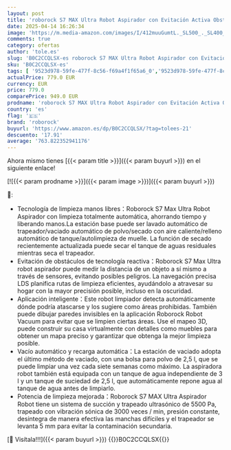 ```yaml
---
layout: post
title: 'roborock S7 MAX Ultra Robot Aspirador con Evitación Activa Obstáculos 5500 Pa Robot Aspirador y Fregasuelos Vaciado Automático/Lavado Automático/Secado Automático/Relleno Automático'
date: 2025-04-14 16:26:34
image: 'https://m.media-amazon.com/images/I/412muuGumtL._SL500_._SL400_.jpg'
comments: true
category: ofertas
author: 'tole.es'
slug: 'B0C2CCQLSX-es roborock S7 MAX Ultra Robot Aspirador con Evitación Activa...'
sku: 'B0C2CCQLSX-es'
tags: [ '9523d978-59fe-477f-8c56-f69a4f1f65a6_0','9523d978-59fe-477f-8c56-f69a4f1f65a6_3301','9523d978-59fe-477f-8c56-f69a4f1f65a6_5601','9523d978-59fe-477f-8c56-f69a4f1f65a6_6201','9523d978-59fe-477f-8c56-f69a4f1f65a6_6801','9523d978-59fe-477f-8c56-f69a4f1f65a6_701','9523d978-59fe-477f-8c56-f69a4f1f65a6_9101','Arborist Merchandising Root','Aspiración, limpieza y cuidado de suelo y ventanas','Aspiradoras','CML-Kitchen','Hogar y cocina','Kitchen All','Los favoritos de nuestros clientes Social: Hogar y cocina','Los favoritos de nuestros clientes Social: Hogar y cocina líneas duras','Los favoritos de nuestros clientes: Hogar y cocina','New Arrivals Social: Home and Kitchen','Robots aspiradores','Self Service','Special Features Stores','Top Brands Kitchen Cleaning','Top Brands Kitchen Selection','roborock','top brands_home_and_kitchen','🇪🇸', ]
actualPrice: 779.0 EUR
currency: EUR
price: 779.0
comparePrice: 949.0 EUR
prodname: 'roborock S7 MAX Ultra Robot Aspirador con Evitación Activa Obstáculos 5500 Pa Robot Aspirador y Fregasuelos Vaciado Automático/Lavado Automático/Secado Automático/Relleno Automático'
country: 'es'
flag: '🇪🇸'
brand: 'roborock'
buyurl: 'https://www.amazon.es/dp/B0C2CCQLSX/?tag=tolees-21'
descuento: '17.91'
average: '763.822352941176'
---
```


Ahora mismo tienes [{{< param title >}}]({{< param buyurl >}}) en el siguiente enlace!

[![{{< param prodname >}}]({{< param image >}})]({{< param buyurl >}})

🔎:

- Tecnología de limpieza manos libres：Roborock S7 Max Ultra Robot Aspirador con limpieza totalmente automática, ahorrando tiempo y liberando manos.La estación base puede ser lavado automático de trapeador/vaciado automático de polvo/secado con aire caliente/relleno automático de tanque/autolimpieza de muelle. La función de secado recientemente actualizada puede secar el tanque de aguas residuales mientras seca el trapeador.
- Evitación de obstáculos de tecnología reactiva：Roborock S7 Max Ultra robot aspirador puede medir la distancia de un objeto a sí mismo a través de sensores, evitando posibles peligros. La navegación precisa LDS planifica rutas de limpieza eficientes, ayudándolo a atravesar su hogar con la mayor precisión posible, incluso en la oscuridad.
- Aplicación inteligente：Este robot limpiador detecta automáticamente dónde podría atascarse y los sugiere como áreas prohibidas. También puede dibujar paredes invisibles en la aplicación Roborock Robot Vacuum para evitar que se limpien ciertas áreas. Use el mapeo 3D, puede construir su casa virtualmente con detalles como muebles para obtener un mapa preciso y garantizar que obtenga la mejor limpieza posible.
- Vacío automático y recarga automática：La estación de vaciado adopta el último método de vaciado, con una bolsa para polvo de 2,5 l, que se puede limpiar una vez cada siete semanas como máximo. La aspiradora robot también está equipada con un tanque de agua independiente de 3 l y un tanque de suciedad de 2,5 l, que automáticamente repone agua al tanque de agua antes de limpiarlo.
- Potencia de limpieza mejorada：Roborock S7 MAX Ultra Aspirador Robot tiene un sistema de succión y trapeado ultrasónico de 5500 Pa, trapeado con vibración sónica de 3000 veces / min, presión constante, desintegra de manera efectiva las manchas difíciles y el trapeador se levanta 5 mm para evitar la contaminación secundaria.

[🛒 Visítala!!!]({{< param buyurl >}})
{{<world>}}B0C2CCQLSX{{</world>}}
